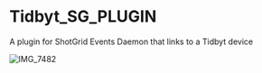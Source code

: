 # Tidbyt_SG_PLUGIN
A plugin for ShotGrid Events Daemon that links to a Tidbyt device


![IMG_7482](https://github.com/camdotcom14/Tidbyt_SG_PLUGIN/assets/127965975/ea24074d-3de2-4570-8df4-a7d73cf12824)
